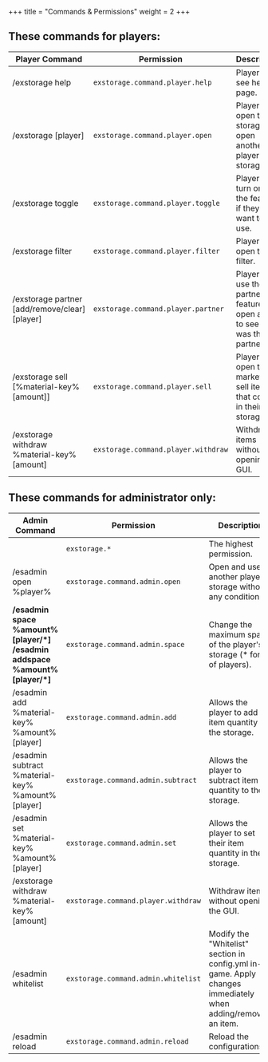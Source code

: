 +++
title = "Commands & Permissions"
weight = 2
+++

## These commands for players:

| Player Command | Permission | Description |
| --- | --- | --- |
| /exstorage help | `exstorage.command.player.help` | Players can see help page. |
| /exstorage \[player\] | `exstorage.command.player.open` | Players can open their storage, or open another player's storage. |
| /exstorage toggle | `exstorage.command.player.toggle` | Players can turn on / off the feature if they don't want to use. |
| /exstorage filter | `exstorage.command.player.filter` | Players can open their filter. |
| /exstorage partner \[add/remove/clear\]\[player\] | `exstorage.command.player.partner` | Players can use the partner feature. Or open a GUI to see who was their partners. |
| /exstorage sell \[%material-key% \[amount\]\] | `exstorage.command.player.sell` | Players can open the market to sell items that contain in their storage. |
| /exstorage withdraw %material-key% \[amount\] | `exstorage.command.player.withdraw` | Withdraw items without opening the GUI. |

## These commands for administrator only:

| Admin Command | Permission | Description |
| --- | --- | --- |
|     | `exstorage.*` | The highest permission. |
| /esadmin open %player% | `exstorage.command.admin.open` | Open and use another player's storage without any conditions. |
| **/esadmin space %amount% \[player/\*\]  <br>/esadmin addspace %amount% \[player/\*\]** | `exstorage.command.admin.space` | Change the maximum space of the player's storage (\* for all of players). |
| /esadmin add %material-key% %amount% \[player\] | `exstorage.command.admin.add` | Allows the player to add item quantity to the storage. |
| /esadmin subtract %material-key% %amount% \[player\] | `exstorage.command.admin.subtract` | Allows the player to subtract item quantity to the storage. |
| /esadmin set %material-key% %amount% \[player\] | `exstorage.command.admin.set` | Allows the player to set their item quantity in the storage. |
| /exstorage withdraw %material-key% \[amount\] | `exstorage.command.player.withdraw` | Withdraw items without opening the GUI. |
| /esadmin whitelist | `exstorage.command.admin.whitelist` | Modify the "Whitelist" section in config.yml in-game. Apply changes immediately when adding/removing an item. |
| /esadmin reload | `exstorage.command.admin.reload` | Reload the configurations. |
